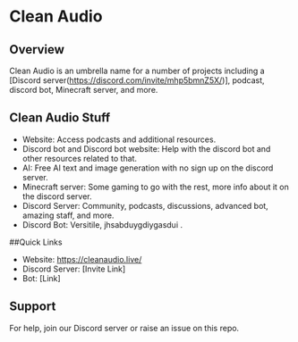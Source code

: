 # Clean Audio
## Overview
Clean Audio is an umbrella name for a number of projects including a [Discord server(https://discord.com/invite/mhp5bmnZ5X/)], podcast, discord bot, Minecraft server, and more.

## Clean Audio Stuff
* Website: Access podcasts and additional resources.
* Discord bot and Discord bot website: Help with the discord bot and other resources related to that.
* AI: Free AI text and image generation with no sign up on the discord server.
* Minecraft server: Some gaming to go with the rest, more info about it on the discord server.
* Discord Server: Community, podcasts, discussions, advanced bot, amazing staff, and more.
* Discord Bot: Versitile, jhsabduygdiygasdui .

##Quick Links
* Website: https://cleanaudio.live/
* Discord Server: [Invite Link]
* Bot: [Link]

## Support
For help, join our Discord server or raise an issue on this repo.
